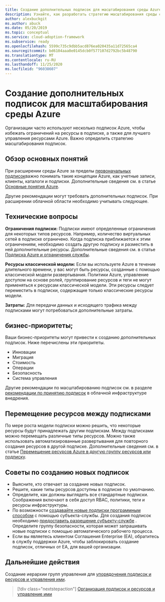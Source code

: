 ```yaml
---
title: Создание дополнительных подписок для масштабирования среды Azure
description: Узнайте, как разработать стратегию масштабирования среды с помощью нескольких подписок Azure, используя платформу внедрения облаков для Azure.
author: alexbuckgit
ms.author: abuck
ms.date: 05/20/2019
ms.topic: conceptual
ms.service: cloud-adoption-framework
ms.subservice: ready
ms.openlocfilehash: 5599c735c9dbb5acd876ea020435a11d72565ca4
ms.sourcegitcommit: bd6104aaa0e0145dcb0f577107d2792bc5b48790
ms.translationtype: MT
ms.contentlocale: ru-RU
ms.lasthandoff: 11/25/2020
ms.locfileid: "96038607"
---
```

# <a name="create-additional-subscriptions-to-scale-your-azure-environment"></a>Создание дополнительных подписок для масштабирования среды Azure

Организации часто используют несколько подписок Azure, чтобы избежать ограничений на ресурсы в подписке, а также для лучшего управления ресурсами Azure. Важно определить стратегию масштабирования подписок.

## <a name="review-fundamental-concepts"></a>Обзор основных понятий

При расширении среды Azure за пределы [первоначальных подписок](./initial-subscriptions.md)важно понимать такие концепции Azure, как учетные записи, клиенты, каталоги и подписки. Дополнительные сведения см. в статье [Основные понятия Azure](../considerations/fundamental-concepts.md).

Другие рекомендации могут требовать дополнительных подписок. При расширении облачной области необходимо учитывать следующее.

## <a name="technical-considerations"></a>Технические вопросы

**Ограничения подписки:** Подписки имеют определенные ограничения для некоторых типов ресурсов. Например, количество виртуальных сетей в подписке ограничено. Когда подписка приближается к этим ограничениям, необходимо создать другую подписку и разместить в ней дополнительные ресурсы. Дополнительные сведения см. в статье [Подписка Azure и ограничения службы](/azure/azure-resource-manager/management/azure-subscription-service-limits#general-limits).

**Ресурсы классической модели:** Если вы используете Azure в течение длительного времени, у вас могут быть ресурсы, созданные с помощью классической модели развертывания. Политики Azure, управление доступом на основе ролей, группирование ресурсов и теги не могут применяться к ресурсам классической модели. Эти ресурсы следует переместить в подписки, содержащие только классические ресурсы модели.

**Затраты:** Для передачи данных и исходящего трафика между подписками могут потребоваться дополнительные затраты.

## <a name="business-priorities"></a>бизнес-приоритеты;

Ваши бизнес-приоритеты могут привести к созданию дополнительных подписок. Ниже перечислены эти приоритеты.

- Инновации
- Миграция
- Стоимость
- Операции
- Безопасность
- Система управления

Другие рекомендации по масштабированию подписок см. в разделе [рекомендации по принятию подписок](../../decision-guides/subscriptions/index.md) в облачной инфраструктуре внедрения.

## <a name="moving-resources-between-subscriptions"></a>Перемещение ресурсов между подписками

По мере роста модели подписки можно решить, что некоторые ресурсы будут принадлежать другим подпискам. Между подписками можно перемещать различные типы ресурсов. Можно также использовать автоматизированные развертывания для повторного создания ресурсов в другой подписке. Дополнительные сведения см. в статье [Перемещение ресурсов Azure в другую группу ресурсов или подписку](/azure/azure-resource-manager/management/move-resource-group-and-subscription).

## <a name="tips-for-creating-new-subscriptions"></a>Советы по созданию новых подписок

- Выясните, кто отвечает за создание новых подписок.
- Решите, какие типы ресурсов доступны в подписке по умолчанию.
- Определите, как должны выглядеть все стандартные подписки. Соображения включают в себя доступ RBAC, политики, теги и ресурсы инфраструктуры.
- По возможности [создавайте новые подписки программным способом](/azure/cost-management-billing/manage/programmatically-create-subscription-preview) с помощью субъекта-службы. Для создания подписок необходимо [предоставить разрешение субъекту-службе](/azure/azure-resource-manager/grant-access-to-create-subscription) . Определите группу безопасности, которая может запрашивать новые подписки с помощью автоматического рабочего процесса.
- Если вы являетесь клиентом Соглашения Enterprise (EA), обратитесь в службу поддержки Azure, чтобы заблокировать создание подписок, отличных от EA, для вашей организации.

## <a name="next-steps"></a>Дальнейшие действия

Создание иерархии групп управления для [упорядочения подписок и ресурсов и управления ими](./organize-subscriptions.md).

> [!div class="nextstepaction"]
> [Организация подписок и ресурсов и управление ими](./organize-subscriptions.md)
